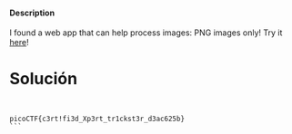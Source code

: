 #### Description

I found a web app that can help process images: PNG images only! Try it [here](http://atlas.picoctf.net:65440/)!

# Solución

````


picoCTF{c3rt!fi3d_Xp3rt_tr1ckst3r_d3ac625b}
```